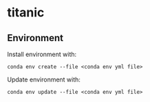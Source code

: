 # titanic

## Environment 
Install environment with:

`conda env create --file <conda env yml file>`

Update environment with:

`conda env update --file <conda env yml file>`
